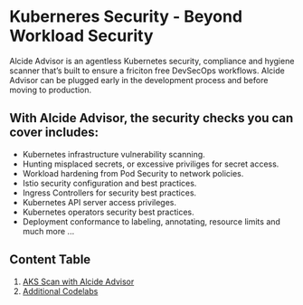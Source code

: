 # Kuberneres Security - Beyond Workload Security

Alcide Advisor is an agentless Kubernetes security, compliance and hygiene scanner that’s built to ensure a friciton free DevSecOps workflows. Alcide Advisor can be plugged early in the development process and before moving to production.

## With Alcide Advisor, the security checks you can cover includes:

- Kubernetes infrastructure vulnerability scanning.
- Hunting misplaced secrets, or excessive priviliges for secret access.
- Workload hardening from Pod Security to network policies.
- Istio security configuration and best practices.
- Ingress Controllers for security best practices.
- Kubernetes API server access privileges.
- Kubernetes operators security best practices.
- Deployment conformance to labeling, annotating, resource limits and much more ...

## Content Table

1. [AKS Scan with Alcide Advisor](01_alcide_advisor_scan.md)
2. [Additional Codelabs](02_additional_codelabs.md)
